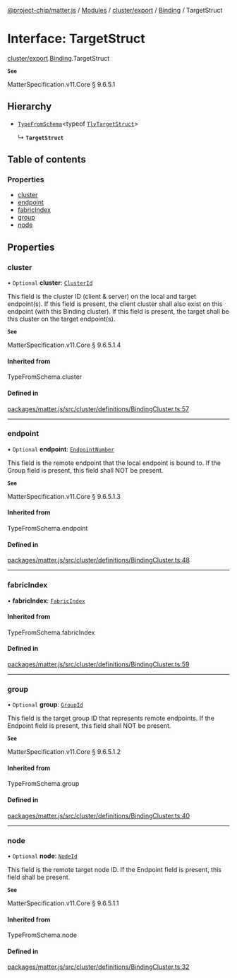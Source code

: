 [@project-chip/matter.js](../README.md) / [Modules](../modules.md) / [cluster/export](../modules/cluster_export.md) / [Binding](../modules/cluster_export.Binding.md) / TargetStruct

# Interface: TargetStruct

[cluster/export](../modules/cluster_export.md).[Binding](../modules/cluster_export.Binding.md).TargetStruct

**`See`**

MatterSpecification.v11.Core § 9.6.5.1

## Hierarchy

- [`TypeFromSchema`](../modules/tlv_export.md#typefromschema)\<typeof [`TlvTargetStruct`](../modules/cluster_export.Binding.md#tlvtargetstruct)\>

  ↳ **`TargetStruct`**

## Table of contents

### Properties

- [cluster](cluster_export.Binding.TargetStruct.md#cluster)
- [endpoint](cluster_export.Binding.TargetStruct.md#endpoint)
- [fabricIndex](cluster_export.Binding.TargetStruct.md#fabricindex)
- [group](cluster_export.Binding.TargetStruct.md#group)
- [node](cluster_export.Binding.TargetStruct.md#node)

## Properties

### cluster

• `Optional` **cluster**: [`ClusterId`](../modules/datatype_export.md#clusterid)

This field is the cluster ID (client & server) on the local and target endpoint(s). If this field is
present, the client cluster shall also exist on this endpoint (with this Binding cluster). If this field is
present, the target shall be this cluster on the target endpoint(s).

**`See`**

MatterSpecification.v11.Core § 9.6.5.1.4

#### Inherited from

TypeFromSchema.cluster

#### Defined in

[packages/matter.js/src/cluster/definitions/BindingCluster.ts:57](https://github.com/project-chip/matter.js/blob/904d0c9b952b91f28a21803759c5e5c66ee4d272/packages/matter.js/src/cluster/definitions/BindingCluster.ts#L57)

___

### endpoint

• `Optional` **endpoint**: [`EndpointNumber`](../modules/datatype_export.md#endpointnumber)

This field is the remote endpoint that the local endpoint is bound to. If the Group field is present, this
field shall NOT be present.

**`See`**

MatterSpecification.v11.Core § 9.6.5.1.3

#### Inherited from

TypeFromSchema.endpoint

#### Defined in

[packages/matter.js/src/cluster/definitions/BindingCluster.ts:48](https://github.com/project-chip/matter.js/blob/904d0c9b952b91f28a21803759c5e5c66ee4d272/packages/matter.js/src/cluster/definitions/BindingCluster.ts#L48)

___

### fabricIndex

• **fabricIndex**: [`FabricIndex`](../modules/datatype_export.md#fabricindex)

#### Inherited from

TypeFromSchema.fabricIndex

#### Defined in

[packages/matter.js/src/cluster/definitions/BindingCluster.ts:59](https://github.com/project-chip/matter.js/blob/904d0c9b952b91f28a21803759c5e5c66ee4d272/packages/matter.js/src/cluster/definitions/BindingCluster.ts#L59)

___

### group

• `Optional` **group**: [`GroupId`](../modules/datatype_export.md#groupid)

This field is the target group ID that represents remote endpoints. If the Endpoint field is present, this
field shall NOT be present.

**`See`**

MatterSpecification.v11.Core § 9.6.5.1.2

#### Inherited from

TypeFromSchema.group

#### Defined in

[packages/matter.js/src/cluster/definitions/BindingCluster.ts:40](https://github.com/project-chip/matter.js/blob/904d0c9b952b91f28a21803759c5e5c66ee4d272/packages/matter.js/src/cluster/definitions/BindingCluster.ts#L40)

___

### node

• `Optional` **node**: [`NodeId`](../modules/datatype_export.md#nodeid)

This field is the remote target node ID. If the Endpoint field is present, this field shall be present.

**`See`**

MatterSpecification.v11.Core § 9.6.5.1.1

#### Inherited from

TypeFromSchema.node

#### Defined in

[packages/matter.js/src/cluster/definitions/BindingCluster.ts:32](https://github.com/project-chip/matter.js/blob/904d0c9b952b91f28a21803759c5e5c66ee4d272/packages/matter.js/src/cluster/definitions/BindingCluster.ts#L32)
